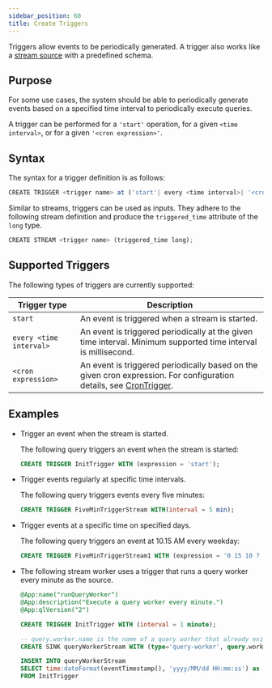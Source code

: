 ```yaml
---
sidebar_position: 60
title: Create Triggers
---
```


Triggers allow events to be periodically generated. A trigger also works like a [stream source](stream-source.md) with a predefined schema.

## Purpose

For some use cases, the system should be able to periodically generate events based on a specified time interval to periodically execute queries.

A trigger can be performed for a `'start'` operation, for a given `<time interval>`, or for a given `'<cron expression>'`.

## Syntax

The syntax for a trigger definition is as follows:

```js
CREATE TRIGGER <trigger name> at ('start'| every <time interval>| '<cron expression>');
```

Similar to streams, triggers can be used as inputs. They adhere to the following stream definition and produce the `triggered_time` attribute of the `long` type.

```js
CREATE STREAM <trigger name> (triggered_time long);
```

## Supported Triggers

The following types of triggers are currently supported:

|Trigger type| Description|
|-------------|-----------|
|`start`| An event is triggered when a stream is started.|
|`every <time interval>`| An event is triggered periodically at the given time interval. Minimum supported time interval is millisecond. |
|`<cron expression>`| An event is triggered periodically based on the given cron expression. For configuration details, see [CronTrigger](http://www.quartz-scheduler.org/documentation/quartz-2.1.7/tutorials/tutorial-lesson-06.html). |

## Examples

- Trigger an event when the stream is started.
  
  The following query triggers an event when the stream is started:

  ```sql
  CREATE TRIGGER InitTrigger WITH (expression = 'start');
  ```

- Trigger events regularly at specific time intervals.

  The following query triggers events every five minutes:

  ```sql
  CREATE TRIGGER FiveMinTriggerStream WITH(interval = 5 min);
  ```

- Trigger events at a specific time on specified days.

  The following query triggers an event at 10.15 AM every weekday:

  ```sql
  CREATE TRIGGER FiveMinTriggerStream1 WITH (expression = '0 15 10 ? * MON-FRI');
  ```

- The following stream worker uses a trigger that runs a query worker every minute as the source.

  ```sql
  @App:name("runQueryWorker")
  @App:description("Execute a query worker every minute.")
  @App:qlVersion("2")

  CREATE TRIGGER InitTrigger WITH (interval = 1 minute);

  -- query.worker.name is the name of a query worker that already exists in the GeoFabric.
  CREATE SINK queryWorkerStream WITH (type='query-worker', query.worker.name='queryWorkerSample')(startTime string);

  INSERT INTO queryWorkerStream
  SELECT time:dateFormat(eventTimestamp(), 'yyyy/MM/dd HH:mm:ss') as startTime
  FROM InitTrigger
  ```
